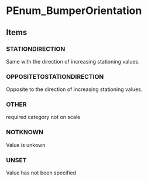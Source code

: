 # PEnum_BumperOrientation


<!-- end of short definition -->
## Items

### STATIONDIRECTION
Same with the direction of increasing stationing values.

### OPPOSITETOSTATIONDIRECTION
Opposite to the direction of increasing stationing values.

### OTHER
required category not on scale

### NOTKNOWN
Value is unkown

### UNSET
Value has not been specified
